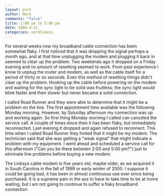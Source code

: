 ```yaml
--- 
layout: post
author: Mark
comments: "false"
title: 2:00 pm to 5:00 pm
date: 2006-4-11
categories: nerdliness
---
```

For several weeks now my broadband cable connection has been somewhat flaky. I first noticed that it was dropping the signal perhaps a month ago, and at that time unplugging the modem and plugging it back in seemed to clear up the problem. Two weekends ago it dropped on a Friday evening and no amount of resetting seemed to work. From past experience I know to unplug the router and modem, as well as the cable itself for a period of thirty or so seconds. Even this method of resetting things didn't clear up the problem. Hooking up the cable before powering on the modem and waiting for the sync light to be solid was fruitless; the sync light would blink faster and then slower but never became a solid connection.

I called Road Runner and they were able to determine that it might be a problem on the line. The first appointment time available was the following Monday morning. However, by Saturday afternoon my connection was up and working again. So first thing Monday morning I called can canceled the service call. A couple of times since then it has been flaky, but immediately reconnected. Last evening it dropped and again refused to reconnect. This time when I called Road Runner they hinted that it might be my modem. The technician said that she was getting a "weak signal" that might indicate a problem with my equipment. I went ahead and scheduled a service call for this afternoon ("Can you be there between 2:00 and 5:00 pm?") just to eliminate line problems before buying a new modem.

The Linksys cable modem is five years old, maybe older, as we acquired it in South Carolina in the fall of 1999 or early winter of 2000.  I suppose it could be going bad, it has been in almost continuous use ever since being purchased. It is a supreme pain in the ass to have to take time to be at home waiting, but I am not going to continue to suffer a flaky broadband connection
